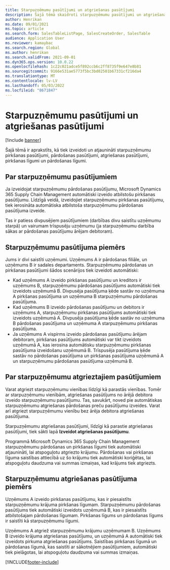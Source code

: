 ```yaml
---
title: Starpuzņēmumu pasūtījumi un atgriešanas pasūtījumi
description: Šajā tēmā skaidroti starpuzņēmumu pasūtījumi un atgriešanas pasūtījumi
author: Henrikan
ms.date: 09/01/2021
ms.topic: article
ms.search.form: SalesTableListPage, SalesCreateOrder, SalesTable
audience: Application User
ms.reviewer: kamaybac
ms.search.region: Global
ms.author: henrikan
ms.search.validFrom: 2021-09-01
ms.dyn365.ops.version: 10.0.22
ms.openlocfilehash: 1c22c021adce5f892ccb6c2ff8735f9e647e8b81
ms.sourcegitcommit: 9166e531ae5773f5bc3bd02501b67331cf216da4
ms.translationtype: MT
ms.contentlocale: lv-LV
ms.lasthandoff: 05/03/2022
ms.locfileid: "8671847"
---
```

# <a name="intercompany-orders-and-return-orders"></a>Starpuzņēmumu pasūtījumi un atgriešanas pasūtījumi

[!include [banner](../../includes/banner.md)]

Šajā tēmā ir aprakstīts, kā tiek izveidoti un atjaunināti starpuzņēmumu pirkšanas pasūtījumi, pārdošanas pasūtījumi, atgriešanas pasūtījumi, pirkšanas līgumi un pārdošanas līgumi.

## <a name="about-intercompany-orders"></a>Par starpuzņēmumu pasūtījumiem

Ja izveidojat starpuzņēmumu pārdošanas pasūtījumu, Microsoft Dynamics 365 Supply Chain Management automātiski izveido atbilstošu pirkšanas pasūtījumu. Līdzīgā veidā, izveidojiet starpuzņēmumu pirkšanas pasūtījumu, tiek ierosināta automātiska atbilstoša starpuzņēmumu pārdošanas pasūtījuma izveide.

Tas ir patiess divpusējiem pasūtījumiem (darbības divu saistītu uzņēmumu starpā) un vairumam trīspusēju uzņēmumu (ja starpuzņēmumu darbība sākas ar pārdošanas pasūtījumu ārējam debitoram).

## <a name="intercompany-order-example"></a>Starpuzņēmumu pasūtījuma piemērs

Jums ir divi saistīti uzņēmumi. Uzņēmums A ir pārdošanas filiāle, un uzņēmums B ir sadales departaments. Starpuzņēmumu pārdošanas un pirkšanas pasūtījumi šādos scenārijos tiek izveidoti automātiski:

- Kad uzņēmums A izveido pirkšanas pasūtījumu un kreditors ir uzņēmums B, starpuzņēmumu pārdošanas pasūtījums automātiski tiek izveidots uzņēmumā B. Divpusēja pasūtījuma ķēde sastāv no uzņēmuma A pirkšanas pasūtījuma un uzņēmuma B starpuzņēmumu pārdošanas pasūtījuma.
- Kad uzņēmums B izveido pārdošanas pasūtījumu un debitors ir uzņēmums A, starpuzņēmumu pirkšanas pasūtījums automātiski tiek izveidots uzņēmumā A. Divpusēja pasūtījuma ķēde sastāv no uzņēmuma B pārdošanas pasūtījuma un uzņēmuma A starpuzņēmumu pirkšanas pasūtījuma.
- Ja uzņēmums A vispirms izveido pārdošanas pasūtījumu ārējam debitoram, pirkšanas pasūtījums automātiski var tikt izveidots uzņēmumā A, kas ierosina automātisku starpuzņēmumu pirkšanas pasūtījuma izveidošanu uzņēmumā B. Trīspusēja pasūtījuma ķēde sastāv no pārdošanas pasūtījuma un pirkšanas pasūtījuma uzņēmumā A un starpuzņēmumu pārdošanas pasūtījuma uzņēmumā B.

## <a name="about-intercompany-return-orders"></a>Par starpuzņēmumu atgrieztajiem pasūtījumiem

Varat atgriezt starpuzņēmumu vienības līdzīgi kā parastās vienības. Tomēr ar starpuzņēmumu vienībām, atgriešanas pasūtījums no ārējā debitora izveido starpuzņēmumu pasūtījumu. Tas, savukārt, noved pie automātiskas starpuzņēmumu atgriešanas pārdošanas preču pasūtījumu izveides. Varat arī atgriezt starpuzņēmumu vienību bez ārēja debitora atgriešanas pasūtījuma.

Starpuzņēmumu atgriešanas pasūtījumi, līdzīgi kā parastie atgriešanas pasūtījumi, tiek sākti lapā **Izveidot atgriešanas pasūtījumu**.

Programmā Microsoft Dynamics 365 Supply Chain Management starpuzņēmumu pārdošanas un pirkšanas līgumi tiek automātiski atjaunināti, lai atspoguļotu atgriezto krājumu. Pārdošanas vai pirkšanas līguma saistības attiecībā uz šo krājumu tiek automātiski koriģētas, lai atspoguļotu daudzuma vai summas izmaiņas, kad krājums tiek atgriezts.

## <a name="intercompany-return-order-example"></a>Starpuzņēmumu atgriešanas pasūtījuma piemērs

Uzņēmums A izveido pirkšanas pasūtījumu, kas ir piesaistīts starpuzņēmumu krājuma pirkšanas līgumam. Starpuzņēmumu pārdošanas pasūtījums tiek automātiski izveidots uzņēmumā B, kas ir piesaistīts atbilstošajam pārdošanas līgumam. Pirkšanas līgums un pārdošanas līgums ir saistīti kā starpuzņēmumu līgumi.

Uzņēmums A atgriež starpuzņēmumu krājumu uzņēmumam B. Uzņēmums B izveido krājuma atgriešanas pasūtījumu, un uzņēmumā A automātiski tiek izveidots pirkuma atgriešanas pasūtījums. Saistības pirkšanas līgumā un pārdošanas līgumā, kas saistīti ar sākotnējiem pasūtījumiem, automātiski tiek pielāgotas, lai atspoguļotu daudzuma vai summas izmaiņas.

[!INCLUDE[footer-include](../../includes/footer-banner.md)]
